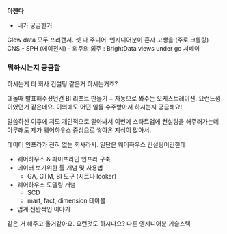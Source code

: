 
**아젠다**
- 내가 궁금한거


Glow data
모두 프리랜서.
셋 다 주니어.
엔지니어분이 혼자 고생을  (주로 크롤링)
CNS - SPH (에이전시) - 외주의 외주 : BrightData
views under go 서베이

### 뭐하시는지 궁금함

하시는게 타 회사 컨설팅 같은거 하시는거죠?

데놀때 발표해주셨던건 BI 리포트 만들기 + 자동으로 쏴주는 오케스트레이션. 요런느낌 이였던거 같은데요.
이외에도 어떤 일들 수주받아서 하시는지 궁금해요!

말씀하신 이후에 저도 개인적으로 알아봐서 이번에 스타트업에 컨설팅을 해주러가는데
아무래도 제가 웨어하우스 중심으로 쌓아온 지식이 많아서.

데이터 인프라가 전혀 없는 회사라서. 일단은 웨어하우스 컨설팅이긴한데

- 웨어하우스 & 파이프라인 인프라 구축 
- 데이터 보기위한 툴 개념 및 사용법
	- GA, GTM, BI 도구 (시트나 looker) 
- 웨어하우스 모델링 개념
	- SCD
	- mart, fact, dimension 테이블
- 업계 전반적인 이야기
 
같은 거 해주고 올거같아요. 요런것도 하시나요?
다른 엔지니어분 기술스택